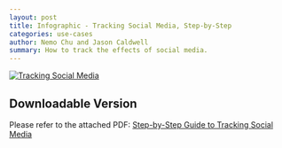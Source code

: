 ```yaml
---
layout: post
title: Infographic - Tracking Social Media, Step-by-Step
categories: use-cases
author: Nemo Chu and Jason Caldwell
summary: How to track the effects of social media.
---
```

[![Tracking Social Media][info-social-png]][info-social-png]

## Downloadable Version

Please refer to the attached PDF: [Step-by-Step Guide to Tracking Social Media][info-social-pdf]

[info-social-pdf]: https://s3.amazonaws.com/kissmetrics-support-files/assets/infographics/Tracking-Social-Media.pdf
[info-social-png]: https://s3.amazonaws.com/kissmetrics-support-files/assets/infographics/Tracking-Social-Media.png